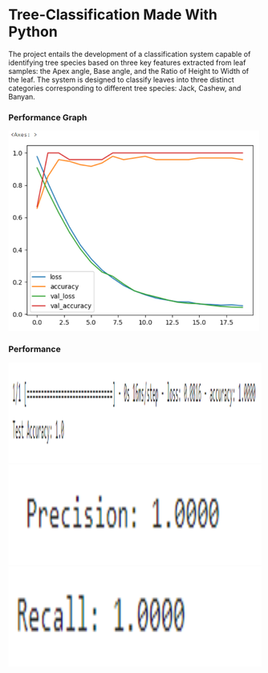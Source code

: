 # Tree-Classification Made With Python
The project entails the development of a classification system capable of identifying tree species based on three key features extracted from leaf samples: the Apex angle, Base angle, and the Ratio of Height to Width of the leaf.
The system is designed to classify leaves into three distinct categories corresponding to different tree species: Jack, Cashew, and Banyan.

<h3>Performance Graph </h3>
<img src="adam test 2.png" alt="best performance of the model" width="500" height="400"></img>

<h3>Performance </h3>
<img src="performance.png" alt="performance" width="1000" height="200"></img>
<img src="precision.png" alt="precision" width="1000" height="200"></img>
<img src="recall.png" alt="recall" width="1000" height="200"></img>
